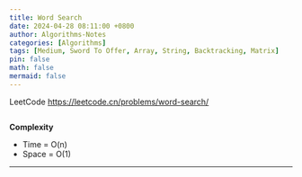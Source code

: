 ```yaml
---
title: Word Search
date: 2024-04-28 08:11:00 +0800
author: Algorithms-Notes
categories: [Algorithms]
tags: [Medium, Sword To Offer, Array, String, Backtracking, Matrix]
pin: false
math: false
mermaid: false
---
```


LeetCode <https://leetcode.cn/problems/word-search/>

```java

```

**Complexity**

* Time = O(n) 
* Space = O(1) 

---